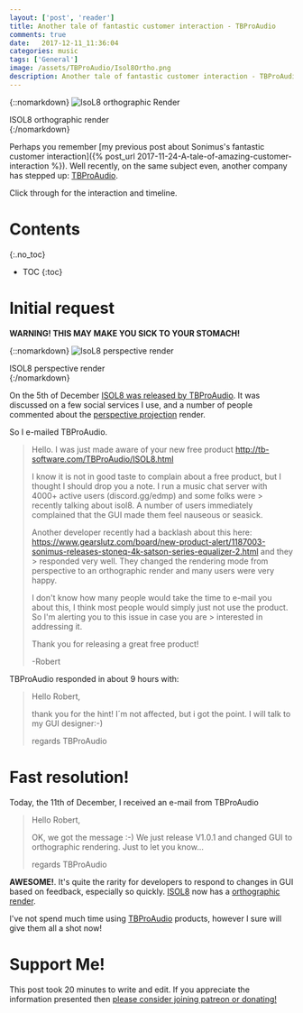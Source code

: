 ```yaml
---
layout: ['post', 'reader']
title: Another tale of fantastic customer interaction - TBProAudio
comments: true
date:   2017-12-11_11:36:04 
categories: music
tags: ['General']
image: /assets/TBProAudio/Isol8Ortho.png
description: Another tale of fantastic customer interaction - TBProAudio
---
```


{::nomarkdown}
  <img src="/assets/TBProAudio/Isol8Ortho.png" alt="IsoL8 orthographic Render">
  <div class="image-caption">ISOL8 orthographic render</div>
{:/nomarkdown}

Perhaps you remember [my previous post about Sonimus's fantastic customer interaction]({% post_url 2017-11-24-A-tale-of-amazing-customer-interaction %}). Well recently, on the same subject even, another company has stepped up: [TBProAudio](http://www.tb-software.com/TBProAudio/index.html).

Click through for the interaction and timeline.

<!--more-->

# Contents
{:.no_toc}
* TOC
{:toc}

# Initial request

**WARNING! THIS MAY MAKE YOU SICK TO YOUR STOMACH!**

{::nomarkdown}
  <img src="/assets/TBProAudio/Isol8Perspective.png" alt="IsoL8 perspective render">
  <div class="image-caption">ISOL8 perspective render</div>
{:/nomarkdown}

On the 5th of December [ISOL8 was released by TBProAudio](http://www.tb-software.com/TBProAudio/ISOL8.html). It was discussed on a few social services I use, and a number of people commented about the [perspective projection](https://en.wikipedia.org/wiki/Perspective_(graphical)) render.

So I e-mailed TBProAudio.


> Hello. I was just made aware of your new free product http://tb-software.com/TBProAudio/ISOL8.html
> 
> I know it is not in good taste to complain about a free product, but I thought I should drop you a note. I run a music chat server with 4000+ active users (discord.gg/edmp) and some folks were > recently talking about isol8. A number of users immediately complained that the GUI made them feel nauseous or seasick.
> 
> Another developer recently had a backlash about this here: https://www.gearslutz.com/board/new-product-alert/1187003-sonimus-releases-stoneq-4k-satson-series-equalizer-2.html and they > responded very well. They changed the rendering mode from perspective to an orthographic render and many users were very happy.
> 
> I don't know how many people would take the time to e-mail you about this, I think most people would simply just not use the product. So I'm alerting you to this issue in case you are > interested in addressing it.
> 
> Thank you for releasing a great free product!
> 
> -Robert


TBProAudio responded in about 9 hours with:

> Hello Robert,
> 
> thank you for the hint! I´m not affected, but i got the point. I will talk to my GUI designer:-)
> 
> regards 
> TBProAudio


# Fast resolution!

Today, the 11th of December, I received an e-mail from TBProAudio


> Hello Robert,
>
> OK, we got the message :-)  We just release V1.0.1 and changed GUI to orthographic rendering.
> Just to let you know...
>
> regards 
> TBProAudio


**AWESOME!**. It's quite the rarity for developers to respond to changes in GUI based on feedback, especially so quickly. [ISOL8](http://www.tb-software.com/TBProAudio/ISOL8.html) now has a [orthographic render](https://en.wikipedia.org/wiki/Orthographic_projection).

I've not spend much time using [TBProAudio](http://www.tb-software.com/TBProAudio/index.html) products, however I sure will give them all a shot now!

# Support Me!

This post took 20 minutes to write and edit. If you appreciate the information presented then <a href="/DonateNow/">please consider joining patreon or donating!</a>







